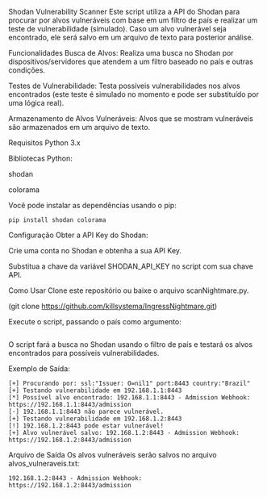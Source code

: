 Shodan Vulnerability Scanner
Este script utiliza a API do Shodan para procurar por alvos vulneráveis com base em um filtro de país e realizar um teste de vulnerabilidade (simulado). Caso um alvo vulnerável seja encontrado, ele será salvo em um arquivo de texto para posterior análise.

Funcionalidades
Busca de Alvos: Realiza uma busca no Shodan por dispositivos/servidores que atendem a um filtro baseado no país e outras condições.

Testes de Vulnerabilidade: Testa possíveis vulnerabilidades nos alvos encontrados (este teste é simulado no momento e pode ser substituído por uma lógica real).

Armazenamento de Alvos Vulneráveis: Alvos que se mostram vulneráveis são armazenados em um arquivo de texto.

Requisitos
Python 3.x

Bibliotecas Python:

shodan

colorama

Você pode instalar as dependências usando o pip:

```
pip install shodan colorama
```
Configuração
Obter a API Key do Shodan:

Crie uma conta no Shodan e obtenha a sua API Key.

Substitua a chave da variável SHODAN_API_KEY no script com sua chave API.

Como Usar
Clone este repositório ou baixe o arquivo scanNightmare.py.

(git clone https://github.com/killsystema/IngressNightmare.git)

Execute o script, passando o país como argumento:

```python3 scanNightmare.py "Brazil"
```
O script fará a busca no Shodan usando o filtro de país e testará os alvos encontrados para possíveis vulnerabilidades.

Exemplo de Saída:


```
[+] Procurando por: ssl:"Issuer: O=nil1" port:8443 country:"Brazil"
[+] Testando vulnerabilidade em 192.168.1.1:8443
[*] Possível alvo encontrado: 192.168.1.1:8443 - Admission Webhook: https://192.168.1.1:8443/admission
[-] 192.168.1.1:8443 não parece vulnerável.
[+] Testando vulnerabilidade em 192.168.1.2:8443
[!] 192.168.1.2:8443 pode estar vulnerável!
[+] Alvo vulnerável salvo: 192.168.1.2:8443 - Admission Webhook: https://192.168.1.2:8443/admission
```

Arquivo de Saída
Os alvos vulneráveis serão salvos no arquivo alvos_vulneraveis.txt:

``` 
192.168.1.2:8443 - Admission Webhook: https://192.168.1.2:8443/admission
```

